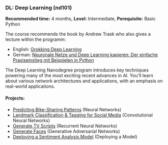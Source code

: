 ### DL: Deep Learning (nd101)
__Recommended time:__ 4 months, __Level:__ Intermediate, __Perequisite:__ Basic Python

The course recommends the book by Andrew Trask who also gives a lecture within the programm:
* English: [Grokking Deep Learning](https://amzn.to/3qqyD3R)
* German: [Neuronale Netze und Deep Learning kapieren: Der einfache Praxiseinstieg mit Beispielen in Python](https://amzn.to/3jf0Clt)


The Deep Learning Nanodegree program introduces key techniques powering many of the most exciting recent advances in AI. You'll learn about various network architectures and applications, with an emphasis on real-world applications.


#### Projects:
* [Predicting Bike-Sharing Patterns](Predicting%20Bike-Sharing%20Patterns) (Neural Networks)
* [Landmark Classification & Tagging for Social Media](Landmark%20Classification%20%26%20Tagging%20for%20Social%20Media) (Convolutional Neural Networks)
* [Generate TV Scripts](Generate%20TV%20Scripts) (Recurrent Neural Networks)
* [Generate Faces](Generate%20Faces) (Generative Adversarial Networks)
* [Deploying a Sentiment Analysis Model](Deploying%20a%20Sentiment%20Analysis%20Model) (Deploying a Model)
